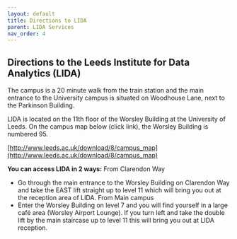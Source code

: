 ```yaml
---
layout: default
title: Directions to LIDA
parent: LIDA Services
nav_order: 4
---
```


## Directions to the Leeds Institute for Data Analytics (LIDA) 

The campus is a 20 minute walk from the train station and the main entrance to the University campus is situated on Woodhouse Lane, next to the Parkinson Building.

LIDA is located on the 11th floor of the Worsley Building at the University of Leeds. On the campus map below (click link), the Worsley Building is numbered 95.

[http://www.leeds.ac.uk/download/8/campus_map](http://www.leeds.ac.uk/download/8/campus_map)

**You can access LIDA in 2 ways:** 
From Clarendon Way
- Go through the main entrance to the Worsley Building on Clarendon Way and take the EAST lift straight up to level 11 which will bring you out at the reception area of LIDA.
From Main campus
- Enter the Worsley Building on level 7 and you will find yourself in a large café area (Worsley Airport Lounge). If you turn left and take the double lift by the main staircase up to level 11 this will bring you out at LIDA reception.


